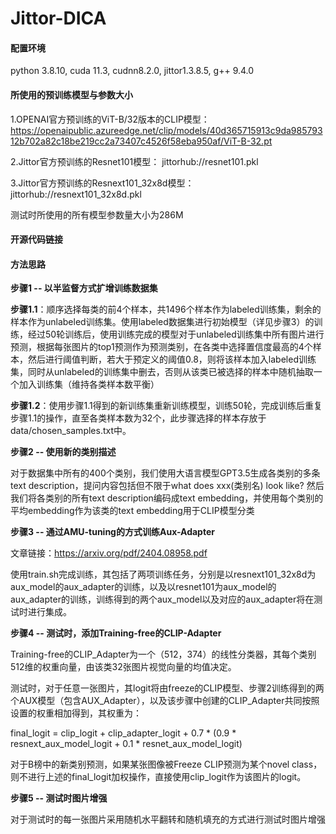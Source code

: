 # Jittor-DICA

#### 配置环境 
python 3.8.10, cuda 11.3, cudnn8.2.0, jittor1.3.8.5, g++ 9.4.0

#### 所使用的预训练模型与参数大小

1.OPENAI官方预训练的ViT-B/32版本的CLIP模型：
https://openaipublic.azureedge.net/clip/models/40d365715913c9da98579312b702a82c18be219cc2a73407c4526f58eba950af/ViT-B-32.pt

2.Jittor官方预训练的Resnet101模型：
jittorhub://resnet101.pkl

3.Jittor官方预训练的Resnext101_32x8d模型：
jittorhub://resnext101_32x8d.pkl

测试时所使用的所有模型参数量大小为286M

#### 开源代码链接


#### 方法思路
**步骤1 -- 以半监督方式扩增训练数据集**

**步骤1.1**：顺序选择每类的前4个样本，共1496个样本作为labeled训练集，剩余的样本作为unlabeled训练集。使用labeled数据集进行初始模型（详见步骤3）的训练，经过50轮训练后，使用训练完成的模型对于unlabeled训练集中所有图片进行预测，根据每张图片的top1预测作为预测类别，在各类中选择置信度最高的4个样本，然后进行阈值判断，若大于预定义的阈值0.8，则将该样本加入labeled训练集，同时从unlabeled的训练集中删去，否则从该类已被选择的样本中随机抽取一个加入训练集（维持各类样本数平衡）

**步骤1.2**：使用步骤1.1得到的新训练集重新训练模型，训练50轮，完成训练后重复步骤1.1的操作，直至各类样本数为32个，此步骤选择的样本存放于data/chosen_samples.txt中。

**步骤2 -- 使用新的类别描述**

对于数据集中所有的400个类别，我们使用大语言模型GPT3.5生成各类别的多条text description，提问内容包括但不限于what does xxx(类别名) look like?
然后我们将各类别的所有text description编码成text embedding，并使用每个类别的平均embedding作为该类的text embedding用于CLIP模型分类


**步骤3 -- 通过AMU-tuning的方式训练Aux-Adapter**

文章链接：https://arxiv.org/pdf/2404.08958.pdf

使用train.sh完成训练，其包括了两项训练任务，分别是以resnext101_32x8d为aux_model的aux_adapter的训练，以及以resnet101为aux_model的aux_adapter的训练，训练得到的两个aux_model以及对应的aux_adapter将在测试时进行集成。

**步骤4 -- 测试时，添加Training-free的CLIP-Adapter**

Training-free的CLIP_Adapter为一个（512，374）的线性分类器，其每个类别512维的权重向量，由该类32张图片视觉向量的均值决定。

测试时，对于任意一张图片，其logit将由freeze的CLIP模型、步骤2训练得到的两个AUX模型（包含AUX_Adapter），以及该步骤中创建的CLIP_Adapter共同按照设置的权重相加得到，其权重为：

final_logit = clip_logit + clip_adapter_logit + 0.7 \* (0.9 \* resnext_aux_model_logit + 0.1 \* resnet_aux_model_logit)

对于B榜中的新类别预测，如果某张图像被Freeze CLIP预测为某个novel class，则不进行上述的final_logit加权操作，直接使用clip_logit作为该图片的logit。

**步骤5 -- 测试时图片增强**

对于测试时的每一张图片采用随机水平翻转和随机填充的方式进行测试时图片增强
